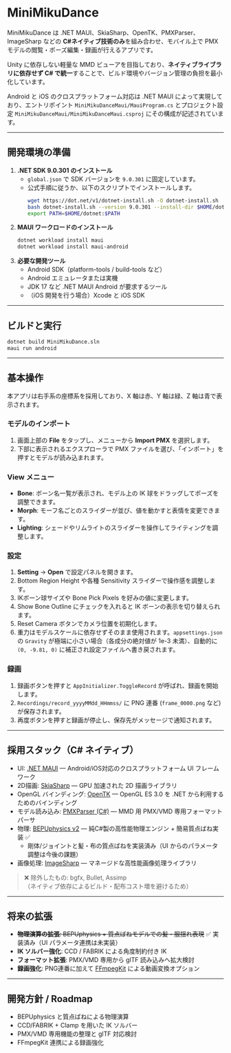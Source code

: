 # MiniMikuDance

MiniMikuDance は .NET MAUI、SkiaSharp、OpenTK、PMXParser、ImageSharp などの **C#ネイティブ技術のみ**を組み合わせ、モバイル上で PMX モデルの閲覧・ポーズ編集・録画が行えるアプリです。

Unity に依存しない軽量な MMD ビューアを目指しており、**ネイティブライブラリに依存せず C# で統一**することで、ビルド環境やバージョン管理の負担を最小化しています。

Android と iOS のクロスプラットフォーム対応は .NET MAUI によって実現しており、エントリポイント `MiniMikuDanceMaui/MauiProgram.cs` とプロジェクト設定 `MiniMikuDanceMaui/MiniMikuDanceMaui.csproj` にその構成が記述されています。

---

## 開発環境の準備

1. **.NET SDK 9.0.301 のインストール**
   - `global.json` で SDK バージョンを `9.0.301` に固定しています。
   - 公式手順に従うか、以下のスクリプトでインストールします。
     ```bash
     wget https://dot.net/v1/dotnet-install.sh -O dotnet-install.sh
     bash dotnet-install.sh --version 9.0.301 --install-dir $HOME/dotnet
     export PATH=$HOME/dotnet:$PATH
     ```
2. **MAUI ワークロードのインストール**
   ```bash
   dotnet workload install maui
   dotnet workload install maui-android
   ```
3. **必要な開発ツール**
   - Android SDK（platform-tools / build-tools など）
   - Android エミュレータまたは実機
   - JDK 17 など .NET MAUI Android が要求するツール
   - （iOS 開発を行う場合）Xcode と iOS SDK

---

## ビルドと実行

```bash
dotnet build MiniMikuDance.sln
maui run android
```

---

## 基本操作

本アプリは右手系の座標系を採用しており、X 軸は赤、Y 軸は緑、Z 軸は青で表示されます。

### モデルのインポート
1. 画面上部の **File** をタップし、メニューから **Import PMX** を選択します。
2. 下部に表示されるエクスプローラで PMX ファイルを選び、「インポート」を押すとモデルが読み込まれます。

### View メニュー
- **Bone**: ボーン名一覧が表示され、モデル上の IK 球をドラッグしてポーズを調整できます。
- **Morph**: モーフ名ごとのスライダーが並び、値を動かすと表情を変更できます。
- **Lighting**: シェードやリムライトのスライダーを操作してライティングを調整します。

### 設定
1. **Setting** → **Open** で設定パネルを開きます。
2. Bottom Region Height や各種 Sensitivity スライダーで操作感を調整します。
3. IKボーン球サイズや Bone Pick Pixels を好みの値に変更します。
4. Show Bone Outline にチェックを入れると IK ボーンの表示を切り替えられます。
5. Reset Camera ボタンでカメラ位置を初期化します。
6. 重力はモデルスケールに依存せずそのまま使用されます。`appsettings.json` の `Gravity` が極端に小さい場合（各成分の絶対値が 1e-3 未満）、自動的に `(0, -9.81, 0)` に補正され設定ファイルへ書き戻されます。

### 録画
1. 録画ボタンを押すと `AppInitializer.ToggleRecord` が呼ばれ、録画を開始します。
2. `Recordings/record_yyyyMMdd_HHmmss/` に PNG 連番 (`frame_0000.png` など) が保存されます。
3. 再度ボタンを押すと録画が停止し、保存先がメッセージで通知されます。

---

## 採用スタック（C# ネイティブ）

- UI: [.NET MAUI](https://learn.microsoft.com/dotnet/maui/what-is-maui) — Android/iOS対応のクロスプラットフォーム UI フレームワーク  
- 2D描画: [SkiaSharp](https://github.com/mono/SkiaSharp) — GPU 加速された 2D 描画ライブラリ  
- OpenGL バインディング: [OpenTK](https://opentk.net/) — OpenGL ES 3.0 を .NET から利用するためのバインディング  
- モデル読み込み: [PMXParser (C#)](https://www.nuget.org/packages/PMXParser) — MMD 用 PMX/VMD 専用フォーマットパーサ
- 物理: [BEPUphysics v2](https://github.com/bepu/bepuphysics2) — 純C#製の高性能物理エンジン + 簡易質点ばね実装 ✅
  - 剛体/ジョイントと髪・布の質点ばねを実装済み（UI からのパラメータ調整は今後の課題）
- 画像処理: [ImageSharp](https://github.com/SixLabors/ImageSharp) — マネージドな高性能画像処理ライブラリ

> ❌ 除外したもの: bgfx, Bullet, Assimp  
> （ネイティブ依存によるビルド・配布コスト増を避けるため）

---

## 将来の拡張

- ~~**物理演算の拡張**: BEPUphysics + 質点ばねモデルでの髪・服揺れ表現~~ ✅ 実装済み（UI パラメータ連携は未実装）
- **IK ソルバー強化**: CCD / FABRIK による角度制約付き IK
- **フォーマット拡張**: PMX/VMD 専用から glTF 読み込みへ拡大検討  
- **録画強化**: PNG連番に加えて [FFmpegKit](https://github.com/arthenica/ffmpeg-kit) による動画変換オプション  

---

## 開発方針 / Roadmap

- BEPUphysics と質点ばねによる物理演算  
- CCD/FABRIK + Clamp を用いた IK ソルバー  
- PMX/VMD 専用機能の整理と glTF 対応検討  
- FFmpegKit 連携による録画強化  
